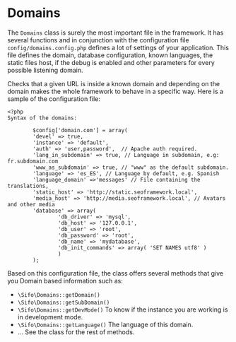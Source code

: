 Domains
=======
The `Domains` class is surely the most important file in the framework. It has several functions and in conjunction with the configuration file `config/domains.config.php` defines a lot of settings of your application. This file defines the domain, database configuration, known languages, the static files host, if the debug is enabled and other parameters for every possible listening domain.

Checks that a given URL is inside a known domain and depending on the domain makes the whole framework to behave in a specific way. Here is a sample of the configuration file:

	<?php
	Syntax of the domains:

	        $config['domain.com'] = array(
	        'devel' => true,
	        'instance' => 'default',
	        'auth' => 'user,password',  // Apache auth required.
	        'lang_in_subdomain' => true, // Language in subdomain, e.g: fr.subdomain.com
	        'www_as_subdomain' => true, // "www" as the default subdomain.
	        'language' => 'es_ES', // Language by default, e.g. Spanish
	        'language_domain' =>'messages' // File containing the translations,
	        'static_host' => 'http://static.seoframework.local',
	        'media_host' => 'http://media.seoframework.local', // Avatars and other media
	        'database' => array(
	                'db_driver' => 'mysql',
	                'db_host' => '127.0.0.1',
	                'db_user' => 'root',
	                'db_password' => 'root',
	                'db_name' => 'mydatabase',
	                'db_init_commands' => array( 'SET NAMES utf8' )
	                )
	        );

Based on this configuration file, the class offers several methods that give you Domain based information such as:

* `\Sifo\Domains::getDomain()`
* `\Sifo\Domains::getSubDomain()`
* `\Sifo\Domains::getDevMode()` To know if the instance you are working is in development mode.
* `\Sifo\Domains::getLanguage()` The language of this domain.
* ... See the class for the rest of methods.